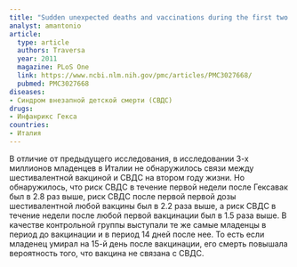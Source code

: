 ```yaml
---
title: "Sudden unexpected deaths and vaccinations during the first two years of life in Italy: a case series study"
analyst: amantonio
article:
  type: article
  authors: Traversa
  year: 2011
  magazine: PLoS One
  link: https://www.ncbi.nlm.nih.gov/pmc/articles/PMC3027668/
  pubmed: PMC3027668
diseases:
- Синдром внезапной детской смерти (СВДС)
drugs:
- Инфанрикс Гекса
countries:
- Италия
---
```


В отличие от предыдущего исследования, в исследовании 3-х миллионов младенцев в Италии не обнаружилось связи между шестивалентной вакциной и СВДС на втором году жизни. Но обнаружилось, что риск СВДС в течение первой недели после Гексавак был в 2.8 раз выше, риск СВДС после первой первой дозы шестивалентной любой вакцины был в 2.2 раза выше, а риск СВДС в течение недели после любой первой вакцинации был в 1.5 раза выше.
В качестве контрольной группы выступали те же самые младенцы в период до вакцинации и в период 14 дней после нее. То есть если младенец умирал на 15-й день после вакцинации, его смерть повышала вероятность того, что вакцина не связана с СВДС.
